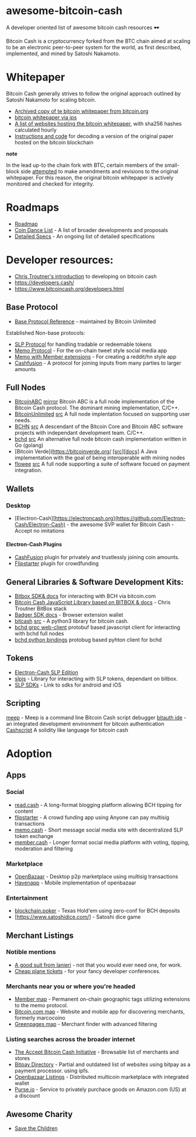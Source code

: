 # awesome-bitcoin-cash
A developer oriented list of awesome bitcoin cash resources 🕶️

Bitcoin Cash is a cryptocurrency forked from the BTC chain aimed at scaling to be an electronic peer-to-peer system for the world, as first described, implemented, and mined by Satoshi Nakamoto. 

# Whitepaper

Bitcoin Cash generally strives to follow the original approach outlined by Satoshi Nakamoto for scaling bitcoin. 

- [Archived copy of te bitcoin whitepaper from bitcoin.org](http://web.archive.org/web/20100704213649if_/http://www.bitcoin.org:80/bitcoin.pdf)
- [bitcoin whitepaper via ips](https://gateway.ipfs.io/ipfs/QmRA3NWM82ZGynMbYzAgYTSXCVM14Wx1RZ8fKP42G6gjgj)
- [A list of websites hosting the bitcoin whitepaper](https://blockchair.com/bitcoin/whitepaper), with sha256 hashes calculated hourly
- [Instructions and code](https://bitcoin.stackexchange.com/questions/35959/how-is-the-whitepaper-decoded-from-the-blockchain-tx-with-1000x-m-of-n-multisi) for decoding a version of the original paper hosted on the bitcoin blockchain

**note**

In the lead up-to the chain fork with BTC, certain members of the small-block side [attempted](https://github.com/bitcoin-dot-org/bitcoin.org/issues/1325) to make amendments and revisions to the original whitepaper.  For this reason, the original bitcoin whitepaper is actively monitored and checked for integrity.  

# Roadmaps

- [Roadmap](https://www.bitcoincash.org/roadmap.html) 
- [Coin Dance List](https://cash.coin.dance/development) - A list of broader developments and proposals 
- [Detailed Specs](https://www.bitcoincash.org/specs/) - An ongoing list of detailed specifications

# Developer resources:

- [Chris Troutner's introduction](https://troutsblog.com/research/bitcoin-cash/how-to-bch-full-stack-developer) to developing on bitcoin cash
- https://developers.cash/
- https://www.bitcoincash.org/developers.html

## Base Protocol

- [Base Protocol Reference](https://reference.cash/) - maintained by Bitcoin Unlimited

Established Non-base protocols:

- [SLP Protocol](https://github.com/simpleledger/slp-specifications/blob/master/slp-token-type-1.md) for handling tradable or redeemable tokens
- [Memo Protocol](https://memo.cash/protocol) - For the on-chain tweet style social media app
- [Memo with Member extensions](https://github.com/memberapp/protocol) - For creating a reddit/hn style app
- [Cashfusion](https://github.com/cashshuffle/spec/blob/master/CASHFUSION.md) - A protocol for joining inputs from many parties to larger amounts

## Full Nodes

- [BitcoinABC](https://www.bitcoinabc.org/) [mirror](https://github.com/Bitcoin-ABC/bitcoin-abc) Bitcoin ABC is a full node implementation of the Bitcoin Cash protocol. The dominant mining implementation, C/C++.
- [BitcoinUnlimited](https://www.bitcoinunlimited.info/) [src](https://github.com/BitcoinUnlimited/BitcoinUnlimited) A full node implentation focused on supporting user needs.
- [BCHN](https://bitcoincashnode.org/) [src](https://gitlab.com/bitcoin-cash-node/bitcoin-cash-node) A descendant of the Bitcoin Core and Bitcoin ABC software projects with independant development team. C/C++.
- [bchd](https://bchd.cash/) [src](https://github.com/gcash/bchd) An alternative full node bitcoin cash implementation written in Go (golang)
- [Bitcoin Verde](https://bitcoinverde.org/ [[src]](https://github.com/softwareverde/bitcoin-verde)[[docs]](https://bitcoinverde.org/documentation/) A Java implementation with the goal of being interoperable with mining nodes
- [flowee](https://flowee.org/) [src](https://gitlab.com/FloweeTheHub) A full node supporting a suite of software focued on payment integration.

## Wallets

### Desktop
- [Electron-Cash][https://electroncash.org](https://github.com/Electron-Cash/Electron-Cash) - the awesome SVP wallet for Bitcoin Cash - Accept no imitations

#### Electron-Cash Plugins
- [CashFusion](https://cashfusion.org/)  plugin for privately and trustlessly joining coin amounts.
- [Flipstarter](https://gitlab.com/flipstarter/flipstarter-electron-cash) plugin for crowdfunding


## General Libraries & Software Development Kits:

- [Bitbox SDK](https://developer.bitcoin.com/bitbox/)[& docs](https://developer.bitcoin.com/bitbox/docs/getting-started) for interacting with BCH via bitcoin.com
- [Bitcoin Cash JavaScript Library based on BITBOX
](https://fullstack.cash)[ & docs](https://bchjs.cash/bch-js/index.html) - Chris Troutner BitBox stack
- [Badger SDK docs](https://developer.bitcoin.com/badger/docs/getting-started) - Browser extension wallet
- [bitcash](https://sporestack.github.io/bitcash/) [src](https://github.com/sporestack/bitcash) - A python3 library for bitcoin cash.
- [bchd grpc web-client](https://github.com/simpleledgerinc/grpc-bchrpc-web) protobuf based javascript client for interacting with bchd full nodes
- [bchd python bindings](https://github.com/gcash/bchd/tree/master/bchrpc/pb-py) protobug based pyhton client for bchd

## Tokens
- [Electron-Cash SLP Edition](https://simpleledger.cash/project/electron-cash-slp-edition/) 
- [slpjs](https://github.com/simpleledger/slpjs) - Library for interacting with SLP tokens, dependant on bitbox.
- [SLP SDKs](https://simpleledger.cash/project/slp-sdk/) - Link to sdks for android and iOS

## Scripting

[meep](https://github.com/gcash/meep) - Meep is a command line Bitcoin Cash script debugger
[bitauth ide](https://ide.bitauth.com/) - an integrated development environment for bitcoin authentication
[Cashscript](https://developer.bitcoin.com/cashscript/docs/language) A solidity like language for bitcoin cash


# Adoption

## Apps

### Social
- [read.cash](https://read.cash) - A long-format blogging platform allowing BCH tipping for content
- [flipstarter](https://flipstarter.cash/) - A crowd funding app using Anyone can pay multisig transactions 
- [memo.cash](https://memo.cash) - Short message social media site with decentralized SLP token exchange
- [member.cash](https://member.cash) - Longer format social media platform with voting, tipping, moderation and filtering

### Marketplace
- [OpenBazaar](https://openbazaar.org/download/) - Desktop p2p marketplace using multisig transactions
- [Havenapp](https://gethaven.app/) - Mobile implementation of openbazaar 

### Entertainment
- [blockchain.poker](https://blockchain.poker) - Texas Hold'em using zero-conf for BCH deposits
- [https://www.satoshidice.com/] - Satoshi dice game

## Merchant Listings

### Notible mentions
- [A good suit from lanieri](https://www.lanieri.com) - not that you would ever need one, for work.
- [Cheap plane tickets](https://www.cheapair.com) - for your fancy developer conferences. 

### Merchants near you or where you're headed
- [Member map](https://memberapp.github.io/#map) - Permanent on-chain geographic tags utilizing extensions to the memo protocol.
- [Bitcoin.com map](https://map.bitcoin.com/) - Website and mobile app for discovering merchants, formerly marcocoino
- [Greenpages map](https://greenpages.cash/pages/map.php) - Merchant finder with advanced filtering

### Listing searches across the broader internet
- [The Accept Bitcoin Cash Initiative](https://acceptbitcoin.cash) - Browsable list of merchants and stores
- [Bitpay Directory](https://bitpay.com/directory) - Partial and outdateed list of websites using bitpay as a payment processor.
 using ipfs.
- [Openbazaar Listings](https://openbazaar.com) - Distributed multicoin marketplace with integrated wallet
- [Purse.io](https://purse.io/) - Service to privately purchace goods on Amazon.com (US) at a discount

## Awesome Charity
- [Save the Children](https://files.savethechildren.org/cryptocurrency-donation/)
